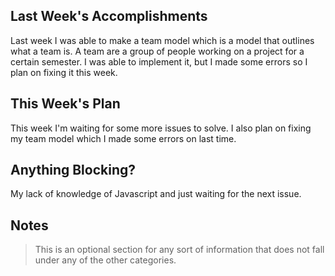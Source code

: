 ## Last Week's Accomplishments
Last week I was able to make a team model which is a model that outlines what a team is. A team are a group of people working on a project for a certain semester. I was able to implement it, but I made some errors so I plan on fixing it this week.


## This Week's Plan
This week I'm waiting for some more issues to solve. I also plan on fixing my team model which I made some errors on last time.


## Anything Blocking?
My lack of knowledge of Javascript and just waiting for the next issue.



## Notes

> This is an optional section for any sort of information that does not fall under any of the other categories.
